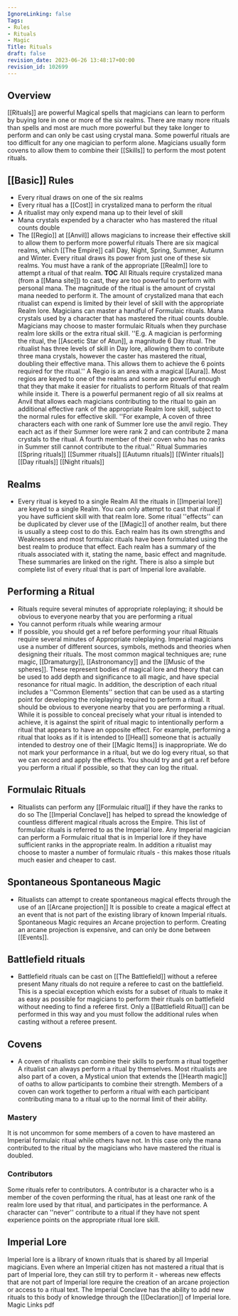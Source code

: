 ```yaml
---
IgnoreLinking: false
Tags:
- Rules
- Rituals
- Magic
Title: Rituals
draft: false
revision_date: 2023-06-26 13:48:17+00:00
revision_id: 102699
---
```


## Overview
[[Rituals]] are powerful Magical spells that magicians can learn to perform by buying lore in one or more of the six realms. There are many more rituals than spells and most are much more powerful but they take longer to perform and can only be cast using crystal mana.
Some powerful rituals are too difficult for any one magician to perform alone. Magicians usually form covens to allow them to combine their [[Skills]] to perform the most potent rituals.
## [[Basic]] Rules
* Every ritual draws on one of the six realms
* Every ritual has a [[Cost]] in crystalized mana to perform the ritual
* A ritualist may only expend mana up to their level of skill
* Mana crystals expended by a character who has mastered the ritual counts double
* The [[Regio]] at [[Anvil]] allows magicians to increase their effective skill to allow them to perform more powerful rituals
There are six magical realms, which [[The Empire]] call Day, Night, Spring, Summer, Autumn and Winter. Every ritual draws its power from just one of these six realms. You must have a rank of the appropriate [[Realm]] lore to attempt a ritual of that realm.
__TOC__
All Rituals require crystalized mana (from a [[Mana site]]) to cast, they are too powerful to perform with personal mana. The magnitude of the ritual is the amount of crystal mana needed to perform it. The amount of crystalized mana that each ritualist can expend is limited by their level of skill with the appropriate Realm lore. 
Magicians can master a handful of Formulaic rituals. Mana crystals used by a character that has mastered the ritual counts double. Magicians may choose to master formulaic Rituals when they purchase realm lore skills or the  extra ritual skill.
''E.g. A magician is performing the ritual, the [[Ascetic Star of Atun]], a magnitude 6 Day ritual. The ritualist has three levels of skill in Day lore, allowing them to contribute three mana crystals, however the caster has mastered the ritual, doubling their effective mana. This allows them to achieve the 6 points required for the ritual.''
A Regio is an area with a magical [[Aura]]. Most regios are keyed to one of the realms and some are powerful enough that they that make it easier for ritualists to perform Rituals of that realm while inside it. There is a powerful permanent regio of all six realms at Anvil that allows each magicians contributing to the ritual to gain an additional effective rank of the appropriate Realm lore skill, subject to the normal rules for effective skill.
''For example, A coven of three characters each with one rank of Summer lore use the anvil regio. They each act as if their Summer lore were rank 2 and can contribute 2 mana crystals to the ritual. A fourth member of their coven who has no ranks in Summer still cannot contribute to the ritual.''
Ritual Summaries
[[Spring rituals]]
[[Summer rituals]]
[[Autumn rituals]]
[[Winter rituals]]
[[Day rituals]]
[[Night rituals]]
## Realms
* Every ritual is keyed to a single Realm
All the rituals in [[Imperial lore]] are keyed to a single Realm. You can only attempt to cast that ritual if you have sufficient skill with that realm lore. Some ritual ''effects'' can be duplicated by clever use of the [[Magic]] of another realm, but there is usually a steep cost to do this. Each realm has its own strengths and Weaknesses and most formulaic rituals have been formulated using the best realm to produce that effect.
Each realm has a summary of the rituals associated with it, stating the name, basic effect and magnitude. These summaries are linked on the right. There is also a simple but complete list of every ritual that is part of Imperial lore available.
## Performing a Ritual
* Rituals require several minutes of appropriate roleplaying; it should be obvious to everyone nearby that you are performing a ritual
* You cannot perform rituals while wearing armour
* If possible, you should get a ref before performing your ritual
Rituals require several minutes of Appropriate roleplaying. Imperial magicians use a number of different sources, symbols, methods and theories when designing their rituals. The most common magical techniques are; rune magic, [[Dramaturgy]], [[Astronomancy]] and the [[Music of the spheres]]. These represent bodies of magical lore and theory that can be used to add depth and significance to all magic, and have special resonance for ritual magic. In addition, the description of each ritual includes a ''Common Elements'' section that can be used as a starting point for developing the roleplaying required to perform a ritual.
It should be obvious to everyone nearby that you are performing a ritual. While it is possible to conceal precisely what your ritual is intended to achieve, it is against the spirit of ritual magic to intentionally perform a ritual that appears to have an opposite effect. For example, performing a ritual that looks as if it is intended to [[Heal]] someone that is actually intended to destroy one of their [[Magic Items]] is inappropriate.
We do not mark your performance in a ritual, but we do log every ritual, so that we can record and apply the effects. You should try and get a ref before you perform a ritual if possible, so that they can log the ritual.
## Formulaic Rituals
* Ritualists can perform any [[Formulaic ritual]] if they have the ranks to do so
The [[Imperial Conclave]] has helped to spread the knowledge of countless different magical rituals across the Empire. This list of formulaic rituals is referred to as the Imperial lore. Any Imperial magician can perform a Formulaic ritual that is in Imperial lore if they have sufficient ranks in the appropriate realm. In addition a ritualist may choose to master a number of formulaic rituals - this makes those rituals much easier and cheaper to cast.
## Spontaneous Spontaneous Magic
* Ritualists can attempt to create spontaneous magical effects through the use of an [[Arcane projection]]
It is possible to create a magical effect at an event that is not part of the existing library of known Imperial rituals. Spontaneous Magic requires an Arcane projection to perform. Creating an arcane projection is expensive, and can only be done between [[Events]].
## Battlefield rituals
* Battlefield rituals can be cast on [[The Battlefield]] without a referee present
Many rituals do not require a referee to cast on the battlefield. This is a special exception which exists for a subset of rituals to make it as easy as possible for magicians to perform their rituals on battlefield without needing to find a referee first. Only a [[Battlefield Ritual]] can be performed in this way and you must follow the additional rules when casting without a referee present.
## Covens
* A coven of ritualists can combine their skills to perform a ritual together
A ritualist can always perform a ritual by themselves. Most ritualists are also part of a coven, a Mystical union that extends the [[Hearth magic]] of oaths to allow participants to combine their strength. 
Members of a coven can work together to perform a ritual with each participant contributing mana to a ritual up to the normal limit of their ability.
### Mastery
It is not uncommon for some members of a coven to have mastered an Imperial formulaic ritual while others have not. In this case only the mana contributed to the ritual by the magicians who have mastered the ritual is doubled.
### Contributors
Some rituals refer to contributors. A contributor is a character who is a member of the coven performing the ritual, has at least one rank of the realm lore used by that ritual, and participates in the performance.
A character can ''never'' contribute to a ritual if they have not spent experience points on the appropriate ritual lore skill.
## Imperial Lore
Imperial lore is a library of known rituals that is shared by all Imperial magicians. Even where an Imperial citizen has not mastered a ritual that is part of Imperial lore, they can still try to perform it - whereas new effects that are not part of Imperial lore require the creation of an arcane projection or access to a ritual text. The Imperial Conclave has the ability to add new rituals to this body of knowledge through the [[Declaration]] of Imperial lore.
Magic Links
pdf